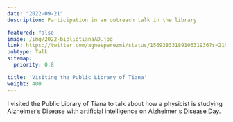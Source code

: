 ```yaml
---
date: "2022-09-21"
description: Participation in an outreach talk in the library

featured: false
image: /img/2022-bibliotianaAD.jpg
link: https://twitter.com/agnesperezmi/status/1569383318910631936?s=21&t=cqbPPGoIXytFaUA-A6jm_A
pubtype: Talk
sitemap:
  priority: 0.8

title: 'Visiting the Public Library of Tiana'
weight: 400
---
```


I visited the Public Library of Tiana to talk about how a physicist is studying Alzheimer’s Disease with artificial intelligence on Alzheimer's Disease Day.